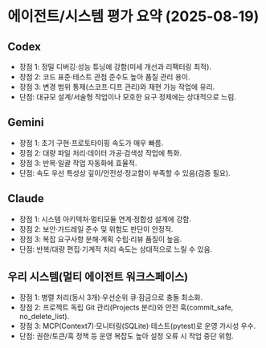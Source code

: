 # 에이전트/시스템 평가 요약 (2025-08-19)

## Codex
- 장점 1: 정밀 디버깅·성능 튜닝에 강함(미세 개선과 리팩터링 최적).
- 장점 2: 코드 표준·테스트 관점 준수도 높아 품질 관리 용이.
- 장점 3: 변경 범위 통제(스코프·디프 관리)와 재현 가능 작업에 유리.
- 단점: 대규모 설계/서술형 작업이나 모호한 요구 정제에는 상대적으로 느림.

## Gemini
- 장점 1: 초기 구현·프로토타이핑 속도가 매우 빠름.
- 장점 2: 대량 파일 처리·데이터 가공·검색성 작업에 특화.
- 장점 3: 반복·일괄 작업 자동화에 효율적.
- 단점: 속도 우선 특성상 깊이/안전성·정교함이 부족할 수 있음(검증 필요).

## Claude
- 장점 1: 시스템 아키텍처·멀티모듈 연계·정합성 설계에 강함.
- 장점 2: 보안·가드레일 준수 및 위험도 판단이 안정적.
- 장점 3: 복잡 요구사항 분해·계획 수립·리뷰 품질이 높음.
- 단점: 반복/대량 편집·기계적 처리 속도는 상대적으로 느릴 수 있음.

## 우리 시스템(멀티 에이전트 워크스페이스)
- 장점 1: 병렬 처리(동시 3개)·우선순위 큐·잠금으로 충돌 최소화.
- 장점 2: 프로젝트 독립 Git 관리(Projects 분리)와 안전 훅(commit_safe, no_delete_list).
- 장점 3: MCP(Context7)·모니터링(SQLite)·테스트(pytest)로 운영 가시성 우수.
- 단점: 권한/토큰/훅 정책 등 운영 복잡도 높아 설정 오류 시 작업 중단 위험.
